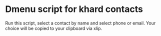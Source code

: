# Dmenu script for khard contacts

Run this script, select a contact by name and select phone or email. Your choice will be copied to your clipboard via xlip.
